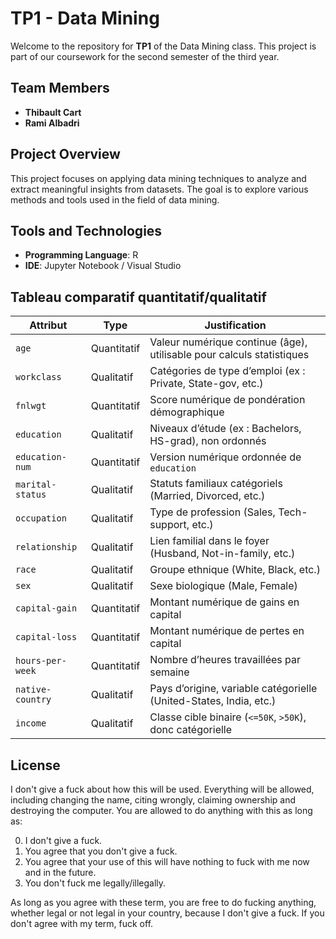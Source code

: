 # TP1 - Data Mining

Welcome to the repository for **TP1** of the Data Mining class. This project is part of our coursework for the second semester of the third year.

## Team Members

- **Thibault Cart**
- **Rami Albadri**

## Project Overview

This project focuses on applying data mining techniques to analyze and extract meaningful insights from datasets. The goal is to explore various methods and tools used in the field of data mining.

## Tools and Technologies

- **Programming Language**: R
- **IDE**: Jupyter Notebook / Visual Studio



## Tableau comparatif quantitatif/qualitatif

| Attribut         | Type        | Justification                                                         |
| ---------------- | ----------- | --------------------------------------------------------------------- |
| `age`            | Quantitatif | Valeur numérique continue (âge), utilisable pour calculs statistiques |
| `workclass`      | Qualitatif  | Catégories de type d’emploi (ex : Private, State-gov, etc.)           |
| `fnlwgt`         | Quantitatif | Score numérique de pondération démographique                          |
| `education`      | Qualitatif  | Niveaux d’étude (ex : Bachelors, HS-grad), non ordonnés               |
| `education-num`  | Quantitatif | Version numérique ordonnée de `education`                             |
| `marital-status` | Qualitatif  | Statuts familiaux catégoriels (Married, Divorced, etc.)               |
| `occupation`     | Qualitatif  | Type de profession (Sales, Tech-support, etc.)                        |
| `relationship`   | Qualitatif  | Lien familial dans le foyer (Husband, Not-in-family, etc.)            |
| `race`           | Qualitatif  | Groupe ethnique (White, Black, etc.)                                  |
| `sex`            | Qualitatif  | Sexe biologique (Male, Female)                                        |
| `capital-gain`   | Quantitatif | Montant numérique de gains en capital                                 |
| `capital-loss`   | Quantitatif | Montant numérique de pertes en capital                                |
| `hours-per-week` | Quantitatif | Nombre d’heures travaillées par semaine                               |
| `native-country` | Qualitatif  | Pays d’origine, variable catégorielle (United-States, India, etc.)    |
| `income`         | Qualitatif  | Classe cible binaire (`<=50K`, `>50K`), donc catégorielle             |


## License

I don't give a fuck about how this will be used. Everything will be allowed, including changing the name, citing wrongly, claiming ownership and destroying the computer. You are allowed to do anything with this as long as:

0. I don't give a fuck.
1. You agree that you don't give a fuck.
2. You agree that your use of this will have nothing to fuck with me now and in the future.
3. You don't fuck me legally/illegally.

As long as you agree with these term, you are free to do fucking anything, whether legal or not legal in your country, because I don't give a fuck. If you don't agree with my term, fuck off.